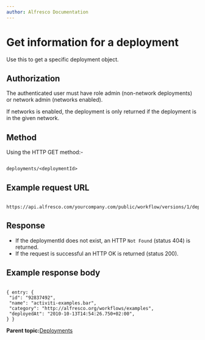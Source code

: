```yaml
---
author: Alfresco Documentation
---
```


# Get information for a deployment

Use this to get a specific deployment object.

## Authorization

The authenticated user must have role admin \(non-network deployments\) or network admin \(networks enabled\).

If networks is enabled, the deployment is only returned if the deployment is in the given network.

## Method

Using the HTTP GET method:-

```

deployments/<deploymentId>
```

## Example request URL

```

https://api.alfresco.com/yourcompany.com/public/workflow/versions/1/deployments/92837492
```

## Response

-   If the deploymentId does not exist, an HTTP `Not Found` \(status 404\) is returned.
-   If the request is successful an HTTP OK is returned \(status 200\).

## Example response body

```

{ entry: {
 "id": "92837492",
 "name": "activiti-examples.bar",
 "category": "http://alfresco.org/workflows/examples",
 "deployedAt": "2010-10-13T14:54:26.750+02:00",
} }
```

**Parent topic:**[Deployments](../../../pra/1/concepts/act-deployments.md)

